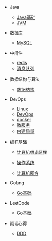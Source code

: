 
* Java

  * [Java基础](./docs/a-1demo.md)
  * [JVM](./docs/Java/jvm.md)

* 数据库

  * [MySQL](./docs/mysql.md)
  

* 中间件

  * [redis](./docs/a-1demo.md)
  * [消息队列](./docs/mq.md)

* 数据结构与算法

  * [数据结构](./docs/Data/data.md)

* DevOps
  * [Linux](./docs/DevOps/linux.md)
  * [DevOps](./docs/DevOps/devops.md)
  * [docker](./docs/DevOps/docker.md)
  * [微服务](./docs/DevOps/micro-services.md)
  * [内建质量](./docs/DevOps/Built-in-quality.md)


* 编程基础

  * [计算机组成原理](./docs/Basics/Principles-of-Computer-Organization.md)

  * [操作系统](./docs/Basics/.md)

  * [计算机网络](./docs/Basics/net.md)

* Golang

  * [Go基础](./docs/go01.md)

* LeetCode

  * [Go基础](./docs/go01.md)

* 阅读心得

  * [DDD](./docs/DDD/ddd.md)

  

